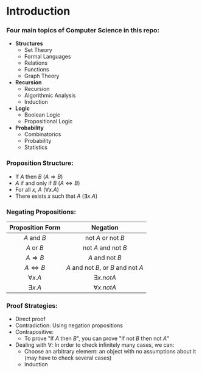 # **Introduction**
### **Four main topics of Computer Science in this repo:**
* **Structures**
  * Set Theory
  * Formal Languages
  * Relations
  * Functions
  * Graph Theory
* **Recursion**
  * Recursion
  * Algorithmic Analysis
  * Induction
* **Logic**
  * Boolean Logic
  * Propositional Logic
* **Probability**
  * Combinatorics
  * Probability
  * Statistics
  
### **Proposition Structure:**
* If $A$ then $B$ ($A \Rightarrow B$)
* $A$ if and only if $B$ ($A\Leftrightarrow B$)
* For all $x$, $A$ ($\forall x. A$)
* There exists $x$ such that $A$ ($\exists x.A$)
  
### **Negating Propositions:**
| Proposition Form | Negation |
| :---------------:| :------:|
| $A$ and $B$ | not $A$ or not $B$ |
| $A$ or $B$ | not $A$ and not $B$ |
| $A \Rightarrow B$ | $A$ and not $B$ |
| $A \Leftrightarrow B$ | $A$ and not $B$, or $B$ and not $A$ |
| $\forall x.A$ | $\exists x. not A$ |
| $\exists x.A$ | $\forall x. not A$ |

### Proof Strategies:
* Direct proof
* Contradiction: Using negation propositions
* Contrapositive:
  * To prove "If $A$ then $B$", you can prove "If not $B$ then not $A$"
* Dealing with $\forall$: In order to check infinitely many cases, we can:
  * Choose an arbitrary element: an object with no assumptions about it (may have to check several cases)
  * Induction 
